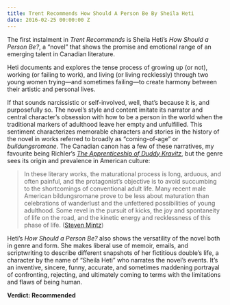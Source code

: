 ```yaml
---
title: Trent Recommends How Should A Person Be By Sheila Heti
date: 2016-02-25 00:00:00 Z
---
```


The first instalment in _Trent Recommends_ is Sheila Heti’s _How Should a Person Be?_, a “novel” that shows the promise and emotional range of an emerging talent in Canadian literature.

Heti documents and explores the tense process of growing up (or not), working (or failing to work), and living (or living recklessly) through two young women trying—and sometimes failing—to create harmony between their artistic and personal lives.

If that sounds narcissistic or self-involved, well, that’s because it is, and purposefully so. The novel’s style and content imitate its narrator and central character’s obsession with how to be a person in the world when the traditional markers of adulthood leave her empty and unfulfilled. This sentiment characterizes memorable characters and stories in the history of the novel in works referred to broadly as “coming-of-age” or _buildungsromane_. The Canadian canon has a few of these narratives, my favourite being Richler’s [_The Apprenticeship of Duddy Kravitz_](https://en.wikipedia.org/wiki/The_Apprenticeship_of_Duddy_Kravitz_(novel)), but the genre sees its origin and prevalence in American culture:

>In these literary works, the maturational process is long, arduous, and often painful, and the protagonist’s objective is to avoid succumbing to the shortcomings of conventional adult life. Many recent male American bildungsromane prove to be less about maturation than celebrations of wanderlust and the unfettered possibilities of young adulthood. Some revel in the pursuit of kicks, the joy and spontaneity of life on the road, and the kinetic energy and recklessness of this phase of life. ([Steven Mintz](http://harvardpress.typepad.com/hup_publicity/2014/10/american-literature-of-adulthood-steven-mintz.html))

Heti’s _How Should a Person Be?_ also shows the versatility of the novel both in genre and form. She makes liberal use of memoir, emails, and scriptwriting to describe different snapshots of her fictitious double’s life, a character by the name of “Sheila Heti” who narrates the novel’s events. It’s an inventive, sincere, funny, accurate, and sometimes maddening portrayal of confronting, rejecting, and ultimately coming to terms with the limitations and flaws of being human.

**Verdict: Recommended**
